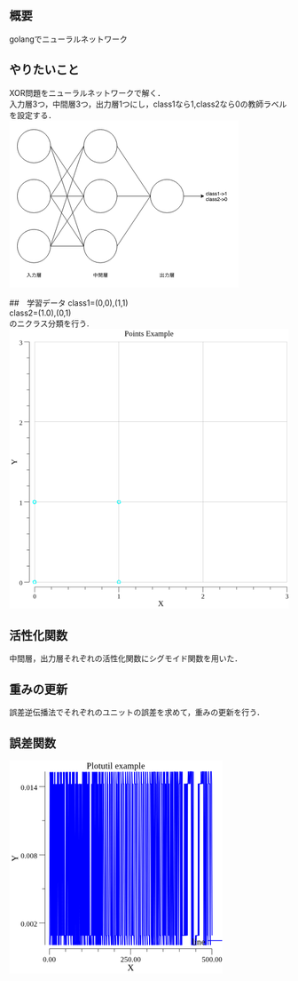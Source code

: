 ## 概要
golangでニューラルネットワーク

## やりたいこと
XOR問題をニューラルネットワークで解く．  
入力層3つ，中間層3つ，出力層1つにし，class1なら1,class2なら0の教師ラベルを設定する．  
![sample](https://github.com/mytheta/neural-network-go/blob/master/neural.png)



##　学習データ
class1=(0,0),(1,1)  
class2=(1.0),(0,1)  
のニクラス分類を行う.  
![sample](https://github.com/mytheta/neural-network-go/blob/master/report.png)

## 活性化関数
中間層，出力層それぞれの活性化関数にシグモイド関数を用いた．

## 重みの更新
誤差逆伝播法でそれぞれのユニットの誤差を求めて，重みの更新を行う．

## 誤差関数
![sample](https://github.com/mytheta/neural-network-go/blob/master/points.png)
